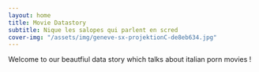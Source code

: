 ```yaml
---
layout: home
title: Movie Datastory
subtitle: Nique les salopes qui parlent en scred
cover-img: "/assets/img/geneve-sx-projektionC-de8eb634.jpg"
---
```


Welcome to our beautfiul data story which talks about italian porn movies !
